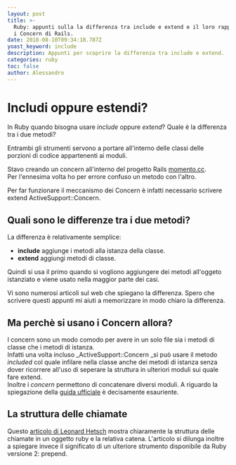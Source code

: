 ```yaml
---
layout: post
title: >-
  Ruby: appunti sulla la differenza tra include e extend e il loro rapporto con
  i Concern di Rails.
date: 2018-08-10T09:34:18.787Z
yoast_keyword: include
description: Appunti per scoprire la differenza tra include e extend.
categories: ruby
toc: false
author: Alessandro
---
```

# Includi oppure estendi?

In Ruby quando bisogna usare _include_ oppure _extend_?
Quale è la differenza tra i due metodi?

Entrambi gli strumenti servono a portare all'interno delle classi delle porzioni di codice appartenenti ai moduli.

Stavo creando un concern all'interno del progetto Rails [momento.cc](http://momento.cc).  
Per l'ennesima volta ho per errore confuso un metodo con l'altro.

Per far funzionare il meccanismo dei Concern è infatti necessario scrivere extend ActiveSupport::Concern.

## Quali sono le differenze tra i due metodi?

La differenza è relativamente semplice:

- **include** aggiunge i metodi alla istanza della classe.
- **extend** aggiungi metodi di classe.

Quindi si usa il primo quando si vogliono aggiungere dei metodi all'oggeto istanziato e viene usato nella maggior parte dei casi.

Vi sono numerosi articoli sul web che spiegano la differenza.
Spero che scrivere questi appunti mi aiuti a memorizzare in modo chiaro la differenza.

## Ma perchè si usano i Concern allora?

I concern sono un modo comodo per avere in un solo file sia i metodi di classe che i metodi di istanza.  
Infatti una volta incluso _ActiveSupport::Concern _si può usare il metodo _included_ col quale infilare nella classe anche dei metodi di istanza senza dover ricorrere all'uso di seperare la struttura in ulteriori moduli sui quale fare extend.  
Inoltre i _concern_ permettono di concatenare diversi moduli.
A riguardo la spiegazione della [guida ufficiale](https://api.rubyonrails.org/classes/ActiveSupport/Concern.html#method-i-included) è decisamente esauriente.

## La struttura delle chiamate

Questo [articolo di Leonard Hetsch](https://medium.com/@leo_hetsch/ruby-modules-include-vs-prepend-vs-extend-f09837a5b073) mostra chiaramente la struttura delle chiamate in un oggetto ruby e la relativa catena.
L'articolo si dilunga inoltre a spiegare invece il significato di un ulteriore strumento disponibile da Ruby versione 2: prepend.
